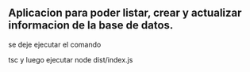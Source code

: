 ## Aplicacion para poder listar, crear y actualizar informacion de la base de datos.

se deje ejecutar el comando

tsc y luego ejecutar  node dist/index.js